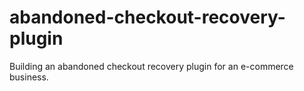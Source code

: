 # abandoned-checkout-recovery-plugin
Building an abandoned checkout recovery plugin for an e-commerce business.
